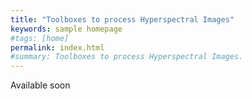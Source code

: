 ```yaml
---
title: "Toolboxes to process Hyperspectral Images"
keywords: sample homepage
#tags: [home]
permalink: index.html
#summary: Toolboxes to process Hyperspectral Images.
---
```

Available soon